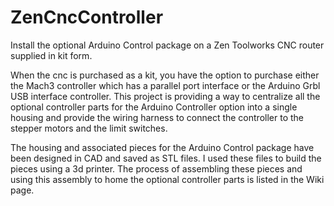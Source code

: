 # ZenCncController
Install the optional Arduino Control package on a Zen Toolworks CNC router supplied in kit form.

When the cnc is purchased as a kit, you have the option to purchase either the Mach3 controller which has a parallel port interface or the Arduino Grbl USB interface controller. This project is providing a way to centralize all the optional controller parts for the Arduino Controller option into a single housing and provide the wiring harness to connect the controller to the stepper motors and the limit switches.

The housing and associated pieces for the Arduino Control package have been designed in CAD and saved as STL files. I used these files to build the pieces using a 3d printer. The process of assembling these pieces and using this assembly to home the optional controller parts is listed in the Wiki page.
